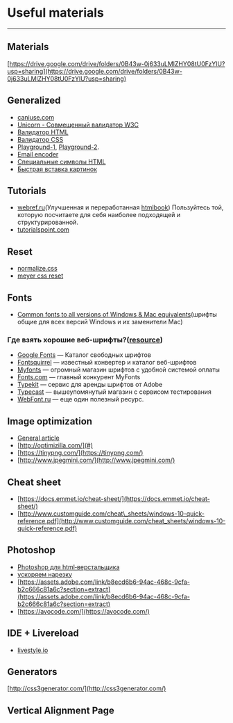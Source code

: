# Useful materials

---

## Materials

[https://drive.google.com/drive/folders/0B43w-0j633uLMlZHY08tU0FzYlU?usp=sharing](https://drive.google.com/drive/folders/0B43w-0j633uLMlZHY08tU0FzYlU?usp=sharing)

## Generalized

* [caniuse.com](http://caniuse.com/)
* [Unicorn - Совмещенный валидатор W3C](https://validator.w3.org/unicorn/?ucn_lang=ru)
* [Валидатор HTML](https://validator.w3.org/) 
* [Валидатор CSS](https://jigsaw.w3.org/css-validator/)
* [Playground-1](https://codepen.io), [Playground-2](https://jsfiddle.net/).
* [Email encoder](http://wbwip.com/wbw/emailencoder.html)
* [Специальные символы HTML](https://htmlweb.ru/html/symbols.php)
* [Быстрая вставка картинок](https://placekitten.com/)

## Tutorials

* [webref.ru](https://webref.ru/)\(Улучшенная и переработанная [htmlbook](http://htmlbook.ru/)\) Пользуйтесь той, которую посчитаете для себя наиболее подходящей и структурированной.
* [tutorialspoint.com](https://www.tutorialspoint.com/web_development_tutorials.htm)

## Reset

* [normalize.css](http://necolas.github.io/normalize.css/)
* [meyer css reset](https://meyerweb.com/eric/tools/css/reset/)

## Fonts

* [Common fonts to all versions of Windows & Mac equivalents](http://www.ampsoft.net/webdesign-l/WindowsMacFonts.html)\(шрифты общие для всех версий Windows и их заменители Mac\)

### Где взять хорошие веб-шрифты?\([resource](https://habrahabr.ru/company/adv/blog/184864/)\)

* [Google Fonts](http://www.google.com/fonts/) — Каталог свободных шрифтов
* [Fontsquirrel](http://www.fontsquirrel.com/) — известный конвертер и каталог веб-шрифтов
* [Myfonts](http://www.myfonts.com/) — огромный магазин шрифтов с удобной системой оплаты
* [Fonts.com](http://www.fonts.com/) — главный конкурент MyFonts
* [Typekit](https://typekit.com/) — сервис для аренды шрифтов от Adobe
* [Typecast](http://typecast.com/) — вышеупомянутый магазин с сервисом тестирования
* [WebFont.ru](#) — еще один полезный ресурс.

## Image optimization

* [General article](https://developers.google.com/web/fundamentals/performance/optimizing-content-efficiency/image-optimization?hl=ru)
* [http://optimizilla.com/](#)
* [https://tinypng.com/](https://tinypng.com/)
* [http://www.jpegmini.com/](http://www.jpegmini.com/)

## Cheat sheet

* [https://docs.emmet.io/cheat-sheet/](https://docs.emmet.io/cheat-sheet/)
* [http://www.customguide.com/cheat\_sheets/windows-10-quick-reference.pdf](http://www.customguide.com/cheat_sheets/windows-10-quick-reference.pdf)

## Photoshop

* [Photoshop для html‑верстальщика](http://nicothin.pro/page/photoshop-dlja-html-verstalshhika)
* [ускоряем нарезку](http://jnet.kz/httml/2014/03/13/eksport-sloev-iz-photoshop-v-odin-klik.html)
* [https://assets.adobe.com/link/b8ecd6b6-94ac-468c-9cfa-b2c666c81a6c?section=extract](https://assets.adobe.com/link/b8ecd6b6-94ac-468c-9cfa-b2c666c81a6c?section=extract)
* [https://avocode.com/](https://avocode.com/)

## IDE + Livereload

* [livestyle.io](http://livestyle.io/docs/)

## Generators

[http://css3generator.com/](http://css3generator.com/)

## Vertical Alignment Page





